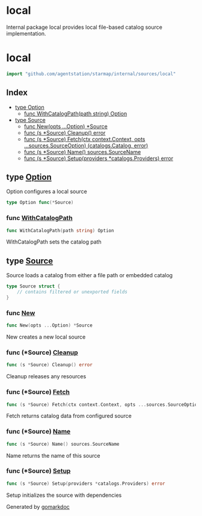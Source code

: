 # local

Internal package local provides local file-based catalog source implementation.

<!-- gomarkdoc:embed:start -->

<!-- Code generated by gomarkdoc. DO NOT EDIT -->

# local

```go
import "github.com/agentstation/starmap/internal/sources/local"
```

## Index

- [type Option](<#Option>)
  - [func WithCatalogPath\(path string\) Option](<#WithCatalogPath>)
- [type Source](<#Source>)
  - [func New\(opts ...Option\) \*Source](<#New>)
  - [func \(s \*Source\) Cleanup\(\) error](<#Source.Cleanup>)
  - [func \(s \*Source\) Fetch\(ctx context.Context, opts ...sources.SourceOption\) \(catalogs.Catalog, error\)](<#Source.Fetch>)
  - [func \(s \*Source\) Name\(\) sources.SourceName](<#Source.Name>)
  - [func \(s \*Source\) Setup\(providers \*catalogs.Providers\) error](<#Source.Setup>)


<a name="Option"></a>
## type [Option](<https://github.com/agentstation/starmap/blob/master/internal/sources/local/local.go#L26>)

Option configures a local source

```go
type Option func(*Source)
```

<a name="WithCatalogPath"></a>
### func [WithCatalogPath](<https://github.com/agentstation/starmap/blob/master/internal/sources/local/local.go#L29>)

```go
func WithCatalogPath(path string) Option
```

WithCatalogPath sets the catalog path

<a name="Source"></a>
## type [Source](<https://github.com/agentstation/starmap/blob/master/internal/sources/local/local.go#L12-L14>)

Source loads a catalog from either a file path or embedded catalog

```go
type Source struct {
    // contains filtered or unexported fields
}
```

<a name="New"></a>
### func [New](<https://github.com/agentstation/starmap/blob/master/internal/sources/local/local.go#L17>)

```go
func New(opts ...Option) *Source
```

New creates a new local source

<a name="Source.Cleanup"></a>
### func \(\*Source\) [Cleanup](<https://github.com/agentstation/starmap/blob/master/internal/sources/local/local.go#L85>)

```go
func (s *Source) Cleanup() error
```

Cleanup releases any resources

<a name="Source.Fetch"></a>
### func \(\*Source\) [Fetch](<https://github.com/agentstation/starmap/blob/master/internal/sources/local/local.go#L49>)

```go
func (s *Source) Fetch(ctx context.Context, opts ...sources.SourceOption) (catalogs.Catalog, error)
```

Fetch returns catalog data from configured source

<a name="Source.Name"></a>
### func \(\*Source\) [Name](<https://github.com/agentstation/starmap/blob/master/internal/sources/local/local.go#L36>)

```go
func (s *Source) Name() sources.SourceName
```

Name returns the name of this source

<a name="Source.Setup"></a>
### func \(\*Source\) [Setup](<https://github.com/agentstation/starmap/blob/master/internal/sources/local/local.go#L43>)

```go
func (s *Source) Setup(providers *catalogs.Providers) error
```

Setup initializes the source with dependencies

Generated by [gomarkdoc](<https://github.com/princjef/gomarkdoc>)


<!-- gomarkdoc:embed:end -->
